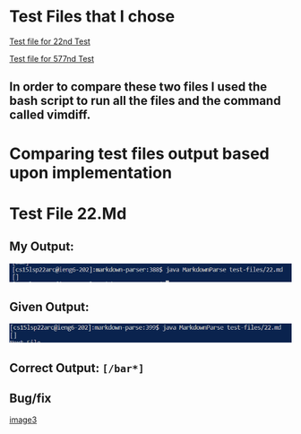 # **Test Files that I chose**
[Test file for 22nd Test](https://github.com/nidhidhamnani/markdown-parser/blob/main/test-files/22.md)

[Test file for 577nd Test](https://github.com/nidhidhamnani/markdown-parser/blob/main/test-files/577.md)
## In order to compare these two files I used the bash script to run all the files and the command called vimdiff.


# **Comparing test files output based upon implementation**

# Test File 22.Md
## My Output:
![image1](myTest22.PNG)

## Given Output:
![image2](givenTest22.PNG)

## Correct Output: ```[/bar*]```

## Bug/fix
[image3]() 